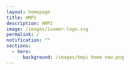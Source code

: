 ```yaml
---
layout: homepage
title: HMPI
description: HMPI
image: /images/isomer-logo.svg
permalink: /
notification: ""
sections:
  - hero:
      background: /images/hmpi home new.png
---
```

